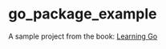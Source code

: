 # go_package_example

A sample project from the book: [Learning Go](https://www.oreilly.com/library/view/learning-go/9781492077206/)
